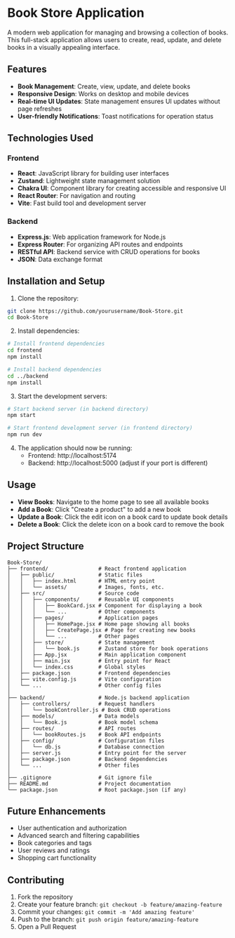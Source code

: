# Book Store Application

A modern web application for managing and browsing a collection of books. This full-stack application allows users to create, read, update, and delete books in a visually appealing interface.

## Features

* **Book Management**: Create, view, update, and delete books
* **Responsive Design**: Works on desktop and mobile devices
* **Real-time UI Updates**: State management ensures UI updates without page refreshes
* **User-friendly Notifications**: Toast notifications for operation status

## Technologies Used

### Frontend
* **React**: JavaScript library for building user interfaces
* **Zustand**: Lightweight state management solution
* **Chakra UI**: Component library for creating accessible and responsive UI
* **React Router**: For navigation and routing
* **Vite**: Fast build tool and development server

### Backend
* **Express.js**: Web application framework for Node.js
* **Express Router**: For organizing API routes and endpoints
* **RESTful API**: Backend service with CRUD operations for books
* **JSON**: Data exchange format

## Installation and Setup

1. Clone the repository:
```bash
git clone https://github.com/yourusername/Book-Store.git
cd Book-Store
```

2. Install dependencies:
```bash
# Install frontend dependencies
cd frontend
npm install

# Install backend dependencies
cd ../backend
npm install
```

3. Start the development servers:
```bash
# Start backend server (in backend directory)
npm start

# Start frontend development server (in frontend directory)
npm run dev
```

4. The application should now be running:
   * Frontend: http://localhost:5174
   * Backend: http://localhost:5000 (adjust if your port is different)

## Usage

* **View Books**: Navigate to the home page to see all available books
* **Add a Book**: Click "Create a product" to add a new book
* **Update a Book**: Click the edit icon on a book card to update book details
* **Delete a Book**: Click the delete icon on a book card to remove the book

## Project Structure

```
Book-Store/
├── frontend/                # React frontend application
│   ├── public/              # Static files
│   │   ├── index.html       # HTML entry point
│   │   └── assets/          # Images, fonts, etc.
│   ├── src/                 # Source code
│   │   ├── components/      # Reusable UI components
│   │   │   ├── BookCard.jsx # Component for displaying a book
│   │   │   └── ...          # Other components
│   │   ├── pages/           # Application pages
│   │   │   ├── HomePage.jsx # Home page showing all books
│   │   │   ├── CreatePage.jsx # Page for creating new books
│   │   │   └── ...          # Other pages
│   │   ├── store/           # State management
│   │   │   └── book.js      # Zustand store for book operations
│   │   ├── App.jsx          # Main application component
│   │   ├── main.jsx         # Entry point for React
│   │   └── index.css        # Global styles
│   ├── package.json         # Frontend dependencies
│   ├── vite.config.js       # Vite configuration
│   └── ...                  # Other config files
│
├── backend/                 # Node.js backend application
│   ├── controllers/         # Request handlers
│   │   └── bookController.js # Book CRUD operations
│   ├── models/              # Data models
│   │   └── Book.js          # Book model schema
│   ├── routes/              # API routes
│   │   └── bookRoutes.js    # Book API endpoints
│   ├── config/              # Configuration files
│   │   └── db.js            # Database connection
│   ├── server.js            # Entry point for the server
│   ├── package.json         # Backend dependencies
│   └── ...                  # Other files
│
├── .gitignore               # Git ignore file
├── README.md                # Project documentation
└── package.json             # Root package.json (if any)
```

## Future Enhancements

* User authentication and authorization
* Advanced search and filtering capabilities
* Book categories and tags
* User reviews and ratings
* Shopping cart functionality

## Contributing

1. Fork the repository
2. Create your feature branch: `git checkout -b feature/amazing-feature`
3. Commit your changes: `git commit -m 'Add amazing feature'`
4. Push to the branch: `git push origin feature/amazing-feature`
5. Open a Pull Request
